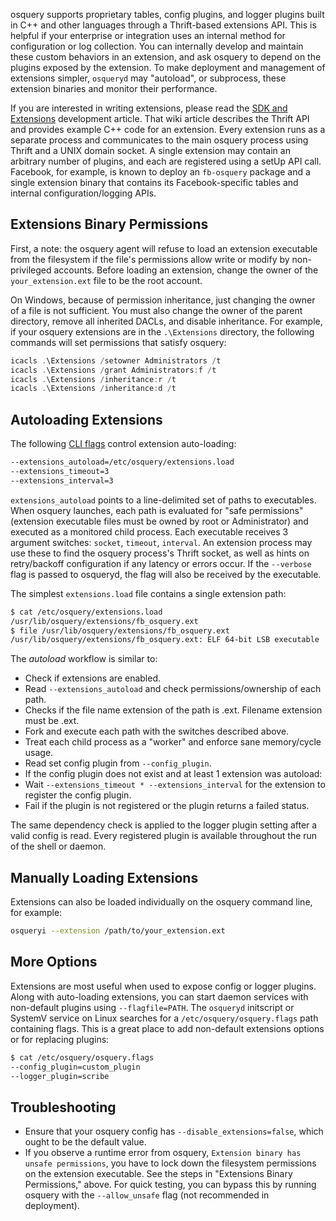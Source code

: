 osquery supports proprietary tables, config plugins, and logger plugins built in C++ and other languages through a Thrift-based extensions API. This is helpful if your enterprise or integration uses an internal method for configuration or log collection. You can internally develop and maintain these custom behaviors in an extension, and ask osquery to depend on the plugins exposed by the extension. To make deployment and management of extensions simpler, `osqueryd` may "autoload", or subprocess, these extension binaries and monitor their performance.

If you are interested in writing extensions, please read the [SDK and Extensions](../development/osquery-sdk.md) development article. That wiki article describes the Thrift API and provides example C++ code for an extension. Every extension runs as a separate process and communicates to the main osquery process using Thrift and a UNIX domain socket. A single extension may contain an arbitrary number of plugins, and each are registered using a setUp API call. Facebook, for example, is known to deploy an `fb-osquery` package and a single extension binary that contains its Facebook-specific tables and internal configuration/logging APIs.

## Extensions Binary Permissions

First, a note: the osquery agent will refuse to load an extension executable from the filesystem if the file's permissions allow write or modify by non-privileged accounts. Before loading an extension, change the owner of the `your_extension.ext` file to be the root account.

On Windows, because of permission inheritance, just changing the owner of a file is not sufficient. You must also change the owner of the parent directory, remove all inherited DACLs, and disable inheritance. For example, if your osquery extensions are in the `.\Extensions` directory, the following commands will set permissions that satisfy osquery:

```PowerShell
icacls .\Extensions /setowner Administrators /t
icacls .\Extensions /grant Administrators:f /t
icacls .\Extensions /inheritance:r /t
icacls .\Extensions /inheritance:d /t
```

## Autoloading Extensions

The following [CLI flags](../installation/cli-flags.md) control extension auto-loading:

```sh
--extensions_autoload=/etc/osquery/extensions.load
--extensions_timeout=3
--extensions_interval=3
```

`extensions_autoload` points to a line-delimited set of paths to executables. When osquery launches, each path is evaluated for "safe permissions" (extension executable files must be owned by root or Administrator) and executed as a monitored child process. Each executable receives 3 argument switches: `socket`, `timeout`, `interval`. An extension process may use these to find the osquery process's Thrift socket, as well as hints on retry/backoff configuration if any latency or errors occur. If the `--verbose` flag is passed to osqueryd, the flag will also be received by the executable.

The simplest `extensions.load` file contains a single extension path:

```sh
$ cat /etc/osquery/extensions.load
/usr/lib/osquery/extensions/fb_osquery.ext
$ file /usr/lib/osquery/extensions/fb_osquery.ext
/usr/lib/osquery/extensions/fb_osquery.ext: ELF 64-bit LSB executable
```

The *autoload* workflow is similar to:

- Check if extensions are enabled.
- Read `--extensions_autoload` and check permissions/ownership of each path.
- Checks if the file name extension of the path is .ext. Filename extension must be .ext.
- Fork and execute each path with the switches described above.
- Treat each child process as a "worker" and enforce sane memory/cycle usage.
- Read set config plugin from `--config_plugin`.
- If the config plugin does not exist and at least 1 extension was autoload:
- Wait `--extensions_timeout * --extensions_interval` for the extension to register the config plugin.
- Fail if the plugin is not registered or the plugin returns a failed status.

The same dependency check is applied to the logger plugin setting after a valid config is read. Every registered plugin is available throughout the run of the shell or daemon.

## Manually Loading Extensions

Extensions can also be loaded individually on the osquery command line, for example:

```sh
osqueryi --extension /path/to/your_extension.ext
```

## More Options

Extensions are most useful when used to expose config or logger plugins. Along with auto-loading extensions, you can start daemon services with non-default plugins using `--flagfile=PATH`. The `osqueryd` initscript or SystemV service on Linux searches for a `/etc/osquery/osquery.flags` path containing flags. This is a great place to add non-default extensions options or for replacing plugins:

```sh
$ cat /etc/osquery/osquery.flags
--config_plugin=custom_plugin
--logger_plugin=scribe
```

## Troubleshooting

- Ensure that your osquery config has `--disable_extensions=false`, which ought to be the default value.
- If you observe a runtime error from osquery, `Extension binary has unsafe permissions`, you have to lock down the filesystem permissions on the extension executable. See the steps in "Extensions Binary Permissions," above. For quick testing, you can bypass this by running osquery with the `--allow_unsafe` flag (not recommended in deployment).

